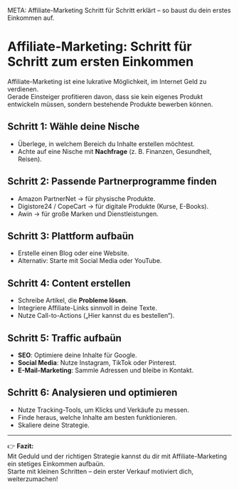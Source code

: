 META: Affiliate-Marketing Schritt für Schritt erklärt – so baust du dein erstes Einkommen auf.

# Affiliate-Marketing: Schritt für Schritt zum ersten Einkommen

Affiliate-Marketing ist eine lukrative Möglichkeit, im Internet Geld zu verdienen.  
Gerade Einsteiger profitieren davon, dass sie kein eigenes Produkt entwickeln müssen, sondern bestehende Produkte bewerben können.  

## Schritt 1: Wähle deine Nische

- Überlege, in welchem Bereich du Inhalte erstellen möchtest.  
- Achte auf eine Nische mit **Nachfrage** (z. B. Finanzen, Gesundheit, Reisen).  

## Schritt 2: Passende Partnerprogramme finden

- Amazon PartnerNet → für physische Produkte.  
- Digistore24 / CopeCart → für digitale Produkte (Kurse, E-Books).  
- Awin → für große Marken und Dienstleistungen.  

## Schritt 3: Plattform aufbaün

- Erstelle einen Blog oder eine Website.  
- Alternativ: Starte mit Social Media oder YouTube.  

## Schritt 4: Content erstellen

- Schreibe Artikel, die **Probleme lösen**.  
- Integriere Affiliate-Links sinnvoll in deine Texte.  
- Nutze Call-to-Actions („Hier kannst du es bestellen“).  

## Schritt 5: Traffic aufbaün

- **SEO**: Optimiere deine Inhalte für Google.  
- **Social Media**: Nutze Instagram, TikTok oder Pinterest.  
- **E-Mail-Marketing**: Sammle Adressen und bleibe in Kontakt.  

## Schritt 6: Analysieren und optimieren

- Nutze Tracking-Tools, um Klicks und Verkäufe zu messen.  
- Finde heraus, welche Inhalte am besten funktionieren.  
- Skaliere deine Strategie.  

---

👉 **Fazit:**  
Mit Geduld und der richtigen Strategie kannst du dir mit Affiliate-Marketing ein stetiges Einkommen aufbaün.  
Starte mit kleinen Schritten – dein erster Verkauf motiviert dich, weiterzumachen!

